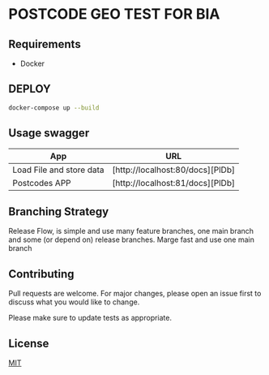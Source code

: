 # POSTCODE GEO TEST FOR BIA


## Requirements

- Docker

## DEPLOY

```bash
docker-compose up --build
```

## Usage swagger

| App | URL |
| ------ | ------ |
| Load File and store data | [http://localhost:80/docs][PlDb] |
| Postcodes APP | [http://localhost:81/docs][PlDb] |


## Branching Strategy

Release Flow, is simple and use many feature branches, one main branch and some (or depend on) release branches. Marge fast and use one main branch 


## Contributing

Pull requests are welcome. For major changes, please open an issue first
to discuss what you would like to change.

Please make sure to update tests as appropriate.

## License

[MIT](https://choosealicense.com/licenses/mit/)